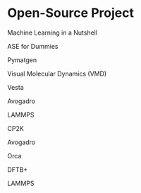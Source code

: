 Open-Source Project
=============

Machine Learning in a Nutshell

ASE for Dummies


Pymatgen 


Visual Molecular Dynamics (VMD)


Vesta


Avogadro


LAMMPS


CP2K


Avogadro


Orca


DFTB+


LAMMPS
